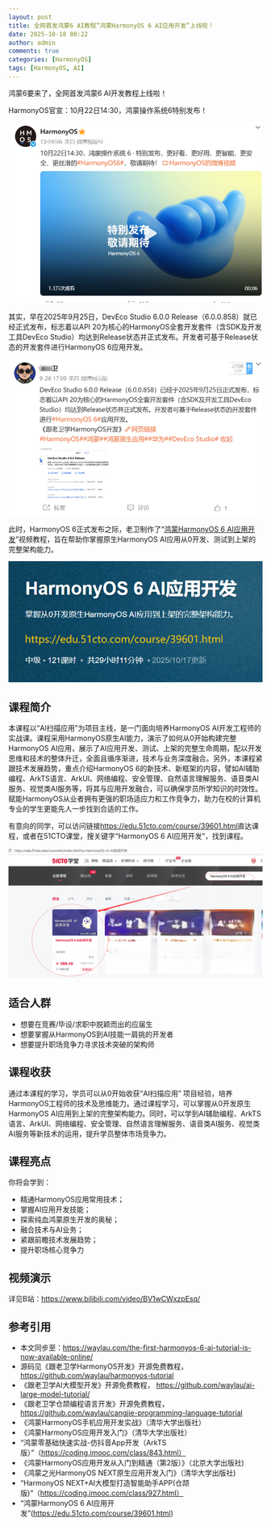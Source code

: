 ```yaml
---
layout: post
title: 全网首发鸿蒙6 AI教程“鸿蒙HarmonyOS 6 AI应用开发”上线啦！
date: 2025-10-18 00:22
author: admin
comments: true
categories: [HarmonyOS]
tags: [HarmonyOS, AI]
---
```


鸿蒙6要来了，全网首发鸿蒙6 AI开发教程上线啦！

<!-- more -->

HarmonyOS官宣：10月22日14:30，鸿蒙操作系统6特别发布！

![](/images/post/20251018-harmonyos6-001.png)

其实，早在2025年9月25日，DevEco Studio 6.0.0 Release（6.0.0.858）就已经正式发布，标志着以API 20为核心的HarmonyOS全套开发套件（含SDK及开发工具DevEco Studio）均达到Release状态并正式发布。开发者可基于Release状态的开发套件进行HarmonyOS 6应用开发。

![](/images/post/20251018-harmonyos6-002.png)

此时，HarmonyOS 6正式发布之际，老卫制作了“[鸿蒙HarmonyOS 6 AI应用开发](https://edu.51cto.com/course/39601.html)”视频教程，旨在帮助你掌握原生HarmonyOS AI应用从0开发、测试到上架的完整架构能力。

![](/images/post/20251018-harmonyos6-003.png)

## 课程简介

本课程以“AI扫描应用”为项目主线，是一门面向培养HarmonyOS AI开发工程师的实战课。课程采用HarmonyOS原生AI能力，演示了如何从0开始构建完整HarmonyOS  AI应用，展示了AI应用开发、测试、上架的完整生命周期，配以开发思维和技术的整体升迁，全面且循序渐进，技术与业务深度融合。另外，本课程紧跟技术发展趋势，重点介绍HarmonyOS 6的新技术、新框架的内容，譬如AI辅助编程、ArkTS语言、ArkUI、网络编程、安全管理、自然语言理解服务、语音类AI服务、视觉类AI服务等，将其与应用开发融合，可以确保学员所学知识的时效性。赋能HarmonyOS从业者拥有更强的职场适应力和工作竞争力，助力在校的计算机专业的学生更能先人一步找到合适的工作。

有意向的同学，可以访问链接<https://edu.51cto.com/course/39601.html>直达课程，或者在51CTO课堂，搜关键字“HarmonyOS 6 AI应用开发”，找到课程。



![](/images/post/20251018-harmonyos6-004.png)


## 适合人群

* 想要在竞赛/毕设/求职中脱颖而出的应届生
* 想要掌握从HarmonyOS到AI技能一肩挑的开发者
* 想要提升职场竞争力寻求技术突破的架构师

## 课程收获

通过本课程的学习，学员可以从0开始收获“AI扫描应用” 项目经验，培养HarmonyOS工程师的技术及思维能力。通过课程学习，可以掌握从0开发原生HarmonyOS AI应用到上架的完整架构能力。同时，可以学到AI辅助编程、ArkTS语言、ArkUI、网络编程、安全管理、自然语言理解服务、语音类AI服务、视觉类AI服务等新技术的运用，提升学员整体市场竞争力。



## 课程亮点


你将会学到：

* 精通HarmonyOS应用常用技术；
* 掌握AI应用开发技能；
* 探索纯血鸿蒙原生开发的奥秘；
* 融合技术与AI业务；
* 紧跟前瞻技术发展趋势；
* 提升职场核心竞争力



## 视频演示

详见B站：<https://www.bilibili.com/video/BV1wCWxzpEsq/>



## 参考引用



* 本文同步至：<https://waylau.com/the-first-harmonyos-6-ai-tutorial-is-now-available-online/>
* 源码见《跟老卫学HarmonyOS开发》开源免费教程， <https://github.com/waylau/harmonyos-tutorial>
* 《跟老卫学AI大模型开发》开源免费教程， https://github.com/waylau/ai-large-model-tutorial/
* 《跟老卫学仓颉编程语言开发》开源免费教程， https://github.com/waylau/cangjie-programming-language-tutorial
* 《鸿蒙HarmonyOS手机应用开发实战》（清华大学出版社）
* 《鸿蒙HarmonyOS应用开发入门》（清华大学出版社）
* “鸿蒙零基础快速实战-仿抖音App开发（ArkTS版）”（https://coding.imooc.com/class/843.html）
* 《鸿蒙HarmonyOS应用开发从入门到精通（第2版）》（北京大学出版社)
* 《鸿蒙之光HarmonyOS NEXT原生应用开发入门》（清华大学出版社)
* “HarmonyOS NEXT+AI大模型打造智能助手APP(仓颉版)”（https://coding.imooc.com/class/927.html）
* “鸿蒙HarmonyOS 6 AI应用开发”(https://edu.51cto.com/course/39601.html)
